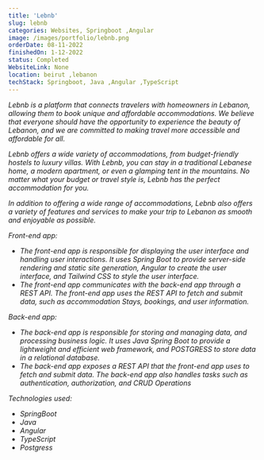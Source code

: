 ```yaml
---
title: 'Lebnb'
slug: lebnb
categories: Websites, Springboot ,Angular
image: /images/portfolio/lebnb.png
orderDate: 08-11-2022
finishedOn: 1-12-2022
status: Completed
WebsiteLink: None
location: beirut ,lebanon
techStack: Springboot, Java ,Angular ,TypeScript
---
```

<p><i>Lebnb is a platform that connects travelers with homeowners in Lebanon, allowing them to book unique and affordable accommodations. We believe that everyone should have the opportunity to experience the beauty of Lebanon, and we are committed to making travel more accessible and affordable for all.

Lebnb offers a wide variety of accommodations, from budget-friendly hostels to luxury villas. With Lebnb, you can stay in a traditional Lebanese home, a modern apartment, or even a glamping tent in the mountains. No matter what your budget or travel style is, Lebnb has the perfect accommodation for you. </p>

<p><i>In addition to offering a wide range of accommodations, Lebnb also offers a variety of features and services to make your trip to Lebanon as smooth and enjoyable as possible.</i>  </p>



<p><i>Front-end app:</i>  </p>
<ul>
	<li>The front-end app is responsible for displaying the user interface and handling user interactions. It uses Spring Boot to provide server-side rendering and static site generation, Angular to create the user interface, and Tailwind CSS to style the user interface.</li>
<li>
The front-end app communicates with the back-end app through a REST API. The front-end app uses the REST API to fetch and submit data, such as accommodation Stays, bookings, and user information.</li>

	
</ul>




<p><i>Back-end app:</i>  </p>
<ul>
	<li>The back-end app is responsible for storing and managing data, and processing business logic. It uses Java Spring Boot to provide a lightweight and efficient web framework, and POSTGRESS to store data in a relational database.</li>
<li>
The back-end app exposes a REST API that the front-end app uses to fetch and submit data. The back-end app also handles tasks such as authentication, authorization, and CRUD Operations</li>

	
</ul>




<p><i>Technologies used:</i>  </p>
<ul>
	<li>SpringBoot</li>
	<li>Java</li>
    <li>Angular</li>
    <li>TypeScript</li>
    <li>Postgress</li>

	
</ul>